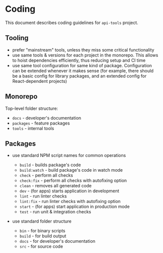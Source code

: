 # Coding

This document describes coding guidelines for `api-tools` project.

## Tooling

- prefer "mainstream" tools, unless they miss some critical functionality
- use same tools & versions for each project in the monorepo. This allows
  to hoist dependencies efficiently, thus reducing setup and CI time
- use same tool configuration for same kind of package. Configuration
  can be extended whenever it makes sense (for example, there should
  be a basic config for library packages, and an extended config
  for React-dependent projects)

## Monorepo

Top-level folder structure:

- `docs` - developer's documentation
- `packages` - feature packages
- `tools` - internal tools

## Packages

- use standard NPM script names for common operations
  - `build` - builds package's code
  - `build:watch` - build package's code in watch mode
  - `check` - perform all checks
  - `check:fix` - perform all checks with autofixing option
  - `clean` - removes all generated code
  - `dev` - (for apps) starts application in development
  - `lint` - run linter checks
  - `lint:fix` - run linter checks with autofixing option
  - `start` - (for apps) start application in production mode
  - `test` - run unit & integration checks

- use standard folder structure
  - `bin` - for binary scripts
  - `build` - for build output
  - `docs` - for developer's documentation
  - `src` - for source code
